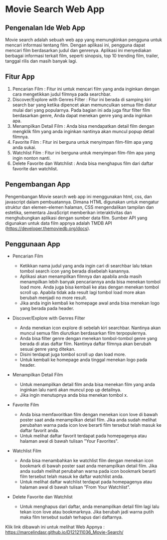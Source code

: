 # Movie Search Web App

## Pengenalan Ide Web App
Movie search adalah sebuah web app yang memungkinkan pengguna untuk mencari informasi tentang film. Dengan aplikasi ini, pengguna dapat mencari film berdasarkan judul dan genrenya. Aplikasi ini menyediakan berbagai informasi terkait film, seperti sinopsis, top 10 trending film, trailer, tanggal rilis dan masih banyak lagi.

## Fitur App
1. Pencarian Film : Fitur ini untuk mencari film yang anda inginkan dengan cara mengetikkan judul filmnya pada searchbar.
2. Discover/Explore with Genres Filter : Fitur ini berada di samping kiri search bar yang ketika dipencet akan memunculkan semua film diatur mulai dari yang popularnya. Pada bagian ini ada juga fitur filter film berdasarkan genre, Anda dapat menekan genre yang anda inginkan apa.
3. Menampilkan Detail Film : Anda bisa mendapatkan detail film dengan mengklik film yang anda inginkan nantinya akan muncul popup detail filmnya.
4. Favorite Film : Fitur ini berguna untuk menyimpan film-film apa yang anda sukai.
5. Watchlist Film : Fitur ini berguna untuk menyimpan film-film apa yang ingin nonton nanti.
6. Delete Favorite dan Watchlist : Anda bisa menghapus film dari daftar favorite dan watchlist.

## Pengembangan App
Pengembangan Movie search web app ini menggunakan html, css, dan javascript dalam pembuatannya. Dimana HTML digunakan untuk mengatur struktur dan elemen-elemen halaman, CSS mengendalikan tampilan dan estetika, sementara JavaScript memberikan interaktivitas dan menghubungkan aplikasi dengan sumber data film.  Sumber API yang digunakan untuk data film appnya adalah TMDB API (https://developer.themoviedb.org/docs).

## Penggunaan App

- Pencarian Film
  * Ketikkan nama judul yang anda ingin cari di searchbar lalu tekan tombol search icon yang berada disebelah kanannya.
  * Aplikasi akan menampilkan filmnya dan apabila anda masih menampilkan lebih banyak pencariannya anda bisa menekan tombol load more. Anda juga bisa kembali ke atas dengan menekan tombol scroll up. Apabila tidak ada result lagi tombol load more akan berubah menjadi no more result.
  * Jika anda ingin kembali ke homepage awal anda bisa menekan logo yang berada pada header.
    
- Discover/Explore with Genres Filter
  * Anda menekan icon explore di sebelah kiri searchbar. Nantinya akan muncul semua film diurutkan berdasarkan film terpopulernya.
  * Anda bisa filter genre dengan menekan tombol-tombol genre yang berada di atas daftar film. Nantinya daftar filmnya akan berubah sesuai genre yang ditekan.
  * Disini terdapat juga tombol scroll up dan load more.
  * Untuk kembali ke homepage anda tinggal menekan logo pada header.
    
- Menampilkan Detail Film
  * Untuk menampilkan detail film anda bisa menekan film yang anda inginkan lalu nanti akan muncul pop up detailnya.
  * Jika ingin menutupnya anda bisa menekan tombol x.
    
- Favorite Film
  * Anda bisa memfavoritkan film dengan menekan icon love di bawah poster saat anda menampilkan detail film. Jika anda sudah melihat perubahan warna pada icon love berarti film tersebut telah masuk ke daftar favorit anda.
  * Untuk melihat daftar favorit terdapat pada homepagenya atau halaman awal di bawah tulisan "Your Favorites".
    
- Watchlist Film
  * Anda bisa menambahkan ke watchlist film dengan menekan icon bookmark di bawah poster saat anda menampilkan detail film. Jika anda sudah melihat perubahan warna pada icon bookmark berarti film tersebut telah masuk ke daftar watchlist anda.
  * Untuk melihat daftar watchlist terdapat pada homepagenya atau halaman awal di bawah tulisan "From Your Watchlist".
    
- Delete Favorite dan Watchlist
  * Untuk menghapus dari daftar, anda menampilkan detail film lagi lalu tekan icon love atau bookmarknya. Jika berubah jadi warna putih maka film tersebut sudah terhapus dari daftarnya.

Klik link dibawah ini untuk melihat Web Appnya :
https://marcelindasr.github.io/D121211036_Movie-Search/

